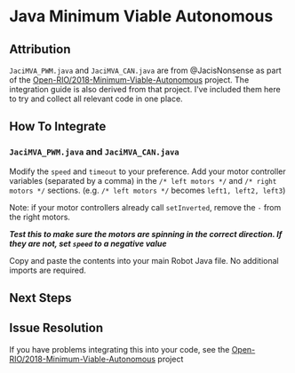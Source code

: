 # Java Minimum Viable Autonomous

## Attribution

`JaciMVA_PWM.java` and `JaciMVA_CAN.java` are from @JacisNonsense as part of the [Open-RIO/2018-Minimum-Viable-Autonomous](https://github.com/Open-RIO/2018-Minimum-Viable-Autonomous) project.  The integration guide is also derived from that project.  I've included them here to try and collect all relevant code in one place.

## How To Integrate

### `JaciMVA_PWM.java` and `JaciMVA_CAN.java`

Modify the `speed` and `timeout` to your preference. Add your motor controller variables (separated by a comma) in the `/* left motors */` and `/* right motors */` sections. (e.g. `/* left motors */` becomes `left1, left2, left3`)

Note: if your motor controllers already call `setInverted`, remove the `-` from the right motors.

***Test this to make sure the motors are spinning in the correct direction. If they are not, set `speed` to a negative value***

Copy and paste the contents into your main Robot Java file. No additional imports are required.

## Next Steps

## Issue Resolution

If you have problems integrating this into your code, see the [Open-RIO/2018-Minimum-Viable-Autonomous](https://github.com/Open-RIO/2018-Minimum-Viable-Autonomous) project
